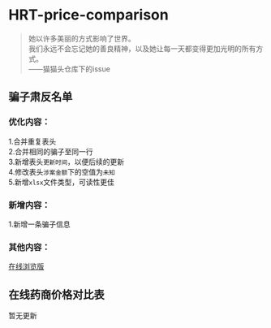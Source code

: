 # HRT-price-comparison

> 她以许多美丽的方式影响了世界。  
> 我们永远不会忘记她的善良精神，以及她让每一天都变得更加光明的所有方式。  
> ——猫猫头仓库下的issue

## 骗子肃反名单

### 优化内容：

1.合并重复表头  
2.合并相同的骗子至同一行  
3.新增表头`更新时间`，以便后续的更新  
4.修改表头`涉案金额`下的空值为`未知`  
5.新增`xlsx`文件类型，可读性更佳

### 新增内容：

1.新增一条骗子信息

### 其他内容：

[在线浏览版](https://doc.codegang.top/others/mtf/#/%E8%B5%84%E6%BA%90/cheater_drugstore/README)

## 在线药商价格对比表

暂无更新